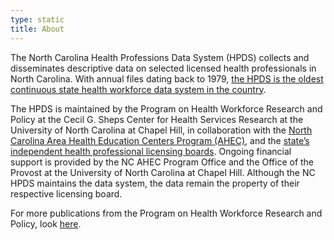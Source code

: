 ```yaml
---
type: static
title: About
---
```

  The North Carolina Health Professions Data System (HPDS) collects and disseminates descriptive data on selected licensed health professionals in North Carolina.  With annual files dating back to 1979, [the HPDS is the oldest continuous state health workforce data system in the country](/hpds-history).
  
  The HPDS is maintained by the Program on Health Workforce Research and Policy at the Cecil G. Sheps Center for Health Services Research at the University of North Carolina at Chapel Hill, in collaboration with the [North Carolina Area Health Education Centers Program (AHEC)](https://www.ncahec.net/), and the [state’s independent health professional licensing boards](/licensing-boards). Ongoing financial support is provided by the NC AHEC Program Office and the Office of the Provost at the University of North Carolina at Chapel Hill.  Although the NC HPDS maintains the data system, the data remain the property of their respective licensing board.

  For more publications from the Program on Health Workforce Research and Policy, look [here](http://www.shepscenter.unc.edu/programs-projects/workforce/data-publications-resources/).
